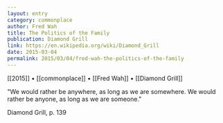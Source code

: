 ```yaml
---
layout: entry
category: commonplace
author: Fred Wah
title: The Politics of the Family
publication: Diamond Grill
link: https://en.wikipedia.org/wiki/Diamond_Grill
date: 2015-03-04
permalink: 2015/03/04/fred-wah-the-politics-of-the-family
---
```


[[2015]] • [[commonplace]] • [[Fred Wah]] • [[Diamond Grill]]

"We would rather be anywhere, as long as we are somewhere. We would rather be anyone, as long as we are someone."

Diamond Grill, p. 139

